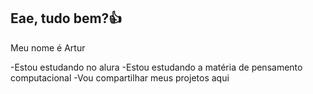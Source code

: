 ## Eae, tudo bem?👍
Meu nome é Artur 

-Estou estudando no alura 
-Estou estudando a matéria de pensamento computacional 
-Vou compartilhar meus projetos aqui
